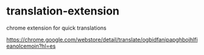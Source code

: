 # translation-extension
chrome extension for quick translations

https://chrome.google.com/webstore/detail/translate/ogbidfanipapghbojhlfieanolcemoin?hl=es
